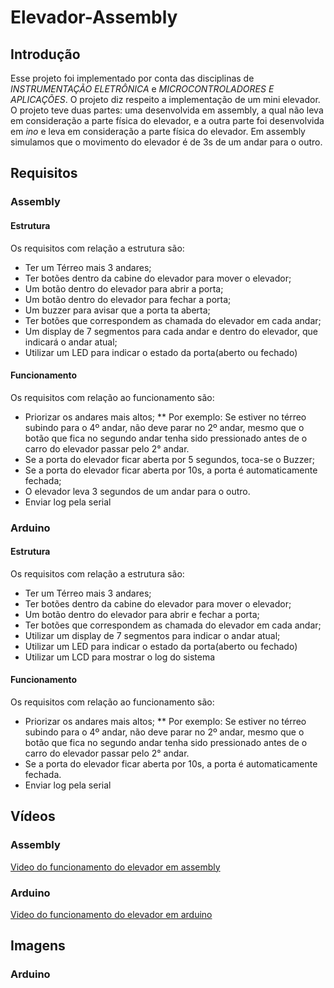 # Elevador-Assembly

## Introdução
Esse projeto foi implementado por conta das disciplinas de *INSTRUMENTAÇÃO ELETRÔNICA* e *MICROCONTROLADORES E APLICAÇÕES*. O projeto diz respeito a implementação de um mini elevador. O projeto teve duas partes: uma desenvolvida em assembly, a qual não leva em consideração a parte física do elevador, e a outra parte foi desenvolvida em *ino* e leva em consideração a parte física do elevador. Em assembly simulamos que o movimento do elevador é de 3s de um andar para o outro.

## Requisitos
### Assembly
#### Estrutura
Os requisitos com relação a estrutura são:
* Ter um Térreo mais 3 andares;
* Ter botões dentro da cabine do elevador para mover o elevador;
* Um botão dentro do elevador para abrir a porta;
* Um botão dentro do elevador para fechar a porta;
* Um buzzer para avisar que a porta ta aberta;
* Ter botões que correspondem as chamada do elevador em cada andar;
* Um display de 7 segmentos para cada andar e dentro do elevador, que indicará o andar atual;
* Utilizar um LED para indicar o estado da porta(aberto ou fechado)
#### Funcionamento
Os requisitos com relação ao funcionamento são:
* Priorizar os andares mais altos;
  ** Por exemplo: Se estiver no térreo subindo para o 4º andar, não deve parar no 2º andar, mesmo que o botão que fica no segundo andar tenha sido pressionado antes de o carro do elevador passar pelo 2° andar.
* Se a porta do elevador ficar aberta por 5 segundos, toca-se o Buzzer;
* Se a porta do elevador ficar aberta por 10s, a porta é automaticamente fechada;
* O elevador leva 3 segundos de um andar para o outro.
* Enviar log pela serial

### Arduino
#### Estrutura
Os requisitos com relação a estrutura são:
* Ter um Térreo mais 3 andares;
* Ter botões dentro da cabine do elevador para mover o elevador;
* Um botão dentro do elevador para abrir e fechar a porta;
* Ter botões que correspondem as chamada do elevador em cada andar;
* Utilizar um display de 7 segmentos para indicar o andar atual;
* Utilizar um LED para indicar o estado da porta(aberto ou fechado)
* Utilizar um LCD para mostrar o log do sistema
#### Funcionamento
Os requisitos com relação ao funcionamento são:
* Priorizar os andares mais altos;
** Por exemplo: Se estiver no térreo subindo para o 4º andar, não deve parar no 2º andar, mesmo que o botão que fica no segundo andar tenha sido pressionado antes de o carro do elevador passar pelo 2° andar.
* Se a porta do elevador ficar aberta por 10s, a porta é automaticamente fechada.
* Enviar log pela serial

## Vídeos
### Assembly
[Video do funcionamento do elevador em assembly](https://www.youtube.com/watch?v=NJsJVgUABao&feature=youtu.be)
### Arduino
[Video do funcionamento do elevador em arduino](https://youtu.be/CorqOT0HRPI)

## Imagens
### Arduino
